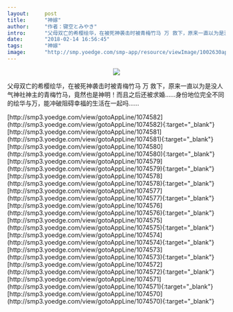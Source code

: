 ```yaml
---
layout:     post
title:      "神嫁"
author:     "作者：键空とみやき"
intro:      "父母双亡的希樱绘华，在被死神袭击时被青梅竹马 万 救下，原来一直以为是没人气神社神主的青梅竹马，竟然也是神明！而且之后还被求婚……身份地位完全不同的绘华与万，能冲破阻碍幸福的生活在一起吗……"
date:       "2018-02-14 16:56:45"
tags:       "神嫁"
image:      "http://smp.yoedge.com/smp-app/resource/viewImage/1002630appline.png"
---
```

<div style="text-align: center">
<p><img src="http://smp.yoedge.com/smp-app/resource/viewImage/1002630appline.png"/></p>
</div>
<p class="post-meta">
<span>父母双亡的希樱绘华，在被死神袭击时被青梅竹马 万 救下，原来一直以为是没人气神社神主的青梅竹马，竟然也是神明！而且之后还被求婚……身份地位完全不同的绘华与万，能冲破阻碍幸福的生活在一起吗……</span>
</p>
[http://smp3.yoedge.com/view/gotoAppLine/1074582](http://smp3.yoedge.com/view/gotoAppLine/1074582){:target="_blank"}
[http://smp3.yoedge.com/view/gotoAppLine/1074581](http://smp3.yoedge.com/view/gotoAppLine/1074581){:target="_blank"}
[http://smp3.yoedge.com/view/gotoAppLine/1074580](http://smp3.yoedge.com/view/gotoAppLine/1074580){:target="_blank"}
[http://smp3.yoedge.com/view/gotoAppLine/1074579](http://smp3.yoedge.com/view/gotoAppLine/1074579){:target="_blank"}
[http://smp3.yoedge.com/view/gotoAppLine/1074578](http://smp3.yoedge.com/view/gotoAppLine/1074578){:target="_blank"}
[http://smp3.yoedge.com/view/gotoAppLine/1074577](http://smp3.yoedge.com/view/gotoAppLine/1074577){:target="_blank"}
[http://smp3.yoedge.com/view/gotoAppLine/1074576](http://smp3.yoedge.com/view/gotoAppLine/1074576){:target="_blank"}
[http://smp3.yoedge.com/view/gotoAppLine/1074575](http://smp3.yoedge.com/view/gotoAppLine/1074575){:target="_blank"}
[http://smp3.yoedge.com/view/gotoAppLine/1074574](http://smp3.yoedge.com/view/gotoAppLine/1074574){:target="_blank"}
[http://smp3.yoedge.com/view/gotoAppLine/1074573](http://smp3.yoedge.com/view/gotoAppLine/1074573){:target="_blank"}
[http://smp3.yoedge.com/view/gotoAppLine/1074572](http://smp3.yoedge.com/view/gotoAppLine/1074572){:target="_blank"}
[http://smp3.yoedge.com/view/gotoAppLine/1074571](http://smp3.yoedge.com/view/gotoAppLine/1074571){:target="_blank"}
[http://smp3.yoedge.com/view/gotoAppLine/1074570](http://smp3.yoedge.com/view/gotoAppLine/1074570){:target="_blank"}


